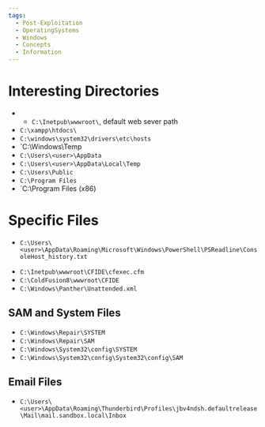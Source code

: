 ```yaml
---
tags:
  - Post-Exploitation
  - OperatingSystems
  - Windows
  - Concepts
  - Information
---
```


# Interesting Directories 

- - `C:\Inetpub\wwwroot\`, default web sever path
- `C:\xampp\htdocs\`
- `C:\windows\system32\drivers\etc\hosts`
- `C:\Windows\Temp
- `C:\Users\<user>\AppData`
- `C:\Users\<user>\AppData\Local\Temp`
- `C:\Users\Public`
- `C:\Program Files`
- `C:\Program Files (x86)

# Specific Files 

* `C:\Users\<user>\AppData\Roaming\Microsoft\Windows\PowerShell\PSReadline\ConsoleHost_history.txt`
- `C:\Inetpub\wwwroot\CFIDE\cfexec.cfm`
- `C:\ColdFusion8\wwwroot\CFIDE  `
- `C:\Windows\Panther\Unattended.xml`

## SAM and System Files 

* `C:\Windows\Repair\SYSTEM`
* `C:\Windows\Repair\SAM`
* `C:\Windows\System32\config\SYSTEM`
* `C:\Windows\System32\config\System32\config\SAM`

## Email Files 

* `C:\Users\<user>\AppData\Roaming\Thunderbird\Profiles\jbv4ndsh.defaultrelease\Mail\mail.sandbox.local\Inbox`